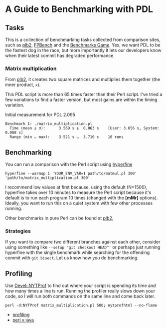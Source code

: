 # A Guide to Benchmarking with PDL

## Tasks

This is a collection of benchmarking tasks collected from comparison sites,
such as [plb2](https://github.com/attractivechaos/plb2),
[FPBench](https://github.com/FPBench/FPBench) and
the [Benchmarks Game](https://benchmarksgame-team.pages.debian.net/benchmarksgame/index.html).
Yes, we want PDL to be the fastest dog in the race, but more importantly it lets
our developers know when their latest commit has degraded performance.

### Matrix multiplication

From [plb2](https://github.com/attractivechaos/plb2/tree/master/src/perl), it creates
two square matrices and multiplies them together (the inner product, `x`).

This PDL script is more than 65 times faster than their Perl script.
I've tried a few variations to find a faster version, but most gains are within
the timing variation.

Initial measurement for PDL 2.095
```
Benchmark 1: ./matrix_multiplication.pl
  Time (mean ± σ):      3.569 s ±  0.063 s    [User: 3.656 s, System: 0.088 s]
  Range (min … max):    3.521 s …  3.710 s    10 runs
```

## Benchmarking

You can run a comparison with the Perl script using [hyperfine](https://github.com/sharkdp/hyperfine)

```
hyperfine --warmup 1 'YOUR_ENV_VAR=1 path/to/matmul.pl 300' 'path/to/matrix_multiplication.pl 300'
```

I recommend low values at first because, using the default (N=1500),
hyperfine takes over 10 minutes to measure the Perl script because it's default
is to run each program 10 times (changed with the **[mMr]** options).
Ideally, you want to run this on a quiet system with few other processes running.

Other benchmarks in pure Perl can be found at [plb2](https://github.com/attractivechaos/plb2/tree/master/src/perl),

### Strategies

If you want to compare two different branches against each other,
consider using something like `--setup 'git checkout HEAD^'` or perhaps
just running hyperfine with the single benchmark while searching for
the offending commit with `git bisect`. Let us know how _you_ do benchmarking.

## Profiling

Use [Devel::NYTProf](https://metacpan.org/pod/Devel::NYTProf) to find out where
your script is spending its time and how many times a line is run. Running the
profiler really slows down your code, so I will run both commands on the same line
and come back later.
```
perl -d:NYTProf matrix_multiplication.pl 500; nytprofhtml --no-flame
```

* [profiling](https://github.com/PDLPorters/pdl/issues/451)
* [perl v java](https://charlesreid1.github.io/perl-vs-java-n-queens-problem.html)
